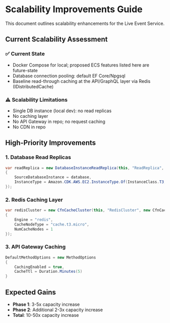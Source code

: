 # Scalability Improvements Guide

This document outlines scalability enhancements for the Live Event Service.

## Current Scalability Assessment

### ✅ Current State
- Docker Compose for local; proposed ECS features listed here are future-state
- Database connection pooling: default EF Core/Npgsql
- Baseline read-through caching at the API/GraphQL layer via Redis (IDistributedCache)

### ⚠️ Scalability Limitations
- Single DB instance (local dev): no read replicas
- No caching layer
- No API Gateway in repo; no request caching
- No CDN in repo

## High-Priority Improvements

### 1. Database Read Replicas
```csharp
var readReplica = new DatabaseInstanceReadReplica(this, "ReadReplica", new DatabaseInstanceReadReplicaProps
{
    SourceDatabaseInstance = database,
    InstanceType = Amazon.CDK.AWS.EC2.InstanceType.Of(InstanceClass.T3, InstanceSize.MICRO)
});
```

### 2. Redis Caching Layer
```csharp
var redisCluster = new CfnCacheCluster(this, "RedisCluster", new CfnCacheClusterProps
{
    Engine = "redis",
    CacheNodeType = "cache.t3.micro",
    NumCacheNodes = 1
});
```

### 3. API Gateway Caching
```csharp
DefaultMethodOptions = new MethodOptions
{
    CachingEnabled = true,
    CacheTtl = Duration.Minutes(5)
}
```

## Expected Gains
- **Phase 1**: 3-5x capacity increase
- **Phase 2**: Additional 2-3x capacity increase
- **Total**: 10-50x capacity increase 